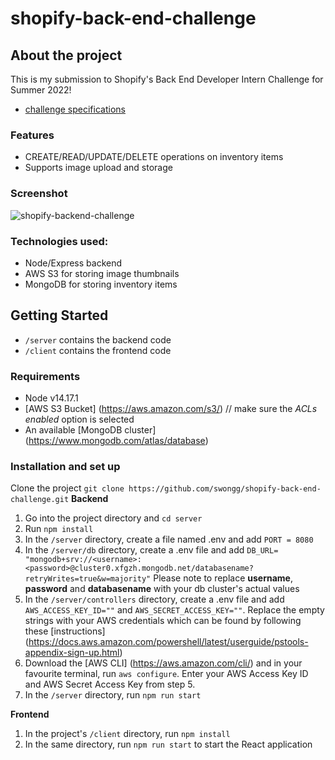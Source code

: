 # shopify-back-end-challenge

## About the project
This is my submission to Shopify's Back End Developer Intern Challenge for Summer 2022! 
- [challenge specifications](https://docs.google.com/document/d/1z9LZ_kZBUbg-O2MhZVVSqTmvDko5IJWHtuFmIu_Xg1A/edit#)

### Features
- CREATE/READ/UPDATE/DELETE operations on inventory items
- Supports image upload and storage

### Screenshot
![shopify-backend-challenge](https://user-images.githubusercontent.com/46267622/149686278-43fbc0ec-9fc4-4c7f-b0b2-f6875de12537.jpg)

### Technologies used:
- Node/Express backend
- AWS S3 for storing image thumbnails
- MongoDB for storing inventory items

## Getting Started
- ```/server``` contains the backend code
- ```/client``` contains the frontend code

### Requirements
- Node v14.17.1
- [AWS S3 Bucket] (https://aws.amazon.com/s3/)  // make sure the _ACLs enabled_ option is selected
- An available [MongoDB cluster] (https://www.mongodb.com/atlas/database)

### Installation and set up
Clone the project ```git clone https://github.com/swongg/shopify-back-end-challenge.git```
**Backend**
1. Go into the project directory and ```cd server```
2. Run ```npm install```
3. In the ```/server``` directory, create a file named .env and add ```PORT = 8080```
4. In the ```/server/db``` directory, create a .env file and add 
```DB_URL= "mongodb+srv://<username>:<password>@cluster0.xfgzh.mongodb.net/databasename?retryWrites=true&w=majority"``` Please note to replace **username**, **password** and **databasename** with your db cluster's actual values
5. In the ```/server/controllers``` directory, create a .env file and add ```AWS_ACCESS_KEY_ID=""``` and ```AWS_SECRET_ACCESS_KEY=""```. Replace the empty strings with your AWS credentials which can be found by following these [instructions] (https://docs.aws.amazon.com/powershell/latest/userguide/pstools-appendix-sign-up.html)
6. Download the [AWS CLI] (https://aws.amazon.com/cli/) and in your favourite terminal, run ```aws configure```. Enter your AWS Access Key ID and AWS Secret Access Key from step 5.
7. In the ```/server``` directory, run ```npm run start```

**Frontend**
1. In the project's ```/client``` directory, run ```npm install```
2. In the same directory, run ```npm run start``` to start the React application


